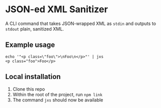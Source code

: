 # JSON-ed XML Sanitizer

A CLI command that takes JSON-wrapped XML as `stdin` and outputs to `stdout` plain, sanitized XML.

## Example usage

```
echo '"<p class=\"foo\">\nFoo\n</p>"' | jxs
<p class="foo">Foo</p>
```

## Local installation

1. Clone this repo
2. Within the root of the project, run `npm link`
3. The command `jxs` should now be available
